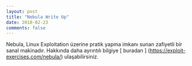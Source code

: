 ```yaml
---
layout: post
title: "Nebula Write Up"
date: 2018-02-23
comments: false
---
```

  Nebula, Linux Exploitation üzerine pratik yapma imkanı sunan zafiyetli bir sanal makinadır. Hakkında daha ayrıntılı bilgiye
[ buradan ] (https://exploit-exercises.com/nebula/) ulaşabilirsiniz.
